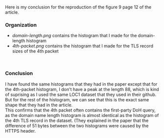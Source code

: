 Here is my conclusion for the reproduction of the figure 9 page 12 of the article.<br/>

### Organization
- *domain-length.png* contains the histogram that I made for the domain-length histogram<br/>
- *4th-packet.png* contains the histogram that I made for the TLS record sizes of the 4th packet<br/>
<br/>

### Conclusion
I have found the same histograms that they had in the paper except that for the 4th-packet histogram, 
I don't have a peak at the length 88, which is kind of suprising as I used the same LOC1 dataset that they used in their github.
But for the rest of the histogram, we can see that this is the exact same shape that they had in the article.<br/>
This confirms that the 4th packet often contains the first-party DoH query, as the domain name length histogram is almost identical as the histogram of the 
4th TLS record in the dataset. 
(They explained in the paper that the difference of 51 bytes between the two  histograms were caused by the HTTPS header.
